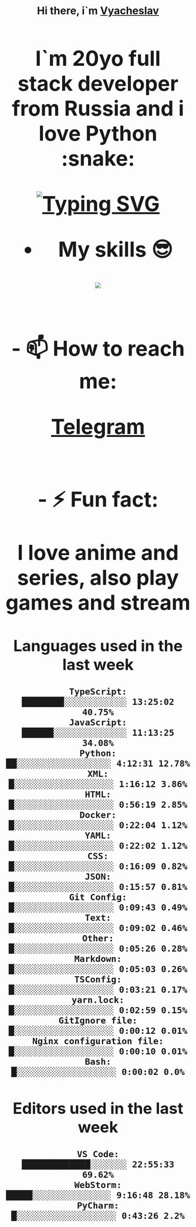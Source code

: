 <h1 align='center'>Hi there, i`m <a href='t.me/syavabrazzzers'>Vyacheslav<a/> <h1/>

<p>I`m 20yo full stack developer from Russia and i love Python :snake: <p/>

<a href="https://git.io/typing-svg"><img src="https://readme-typing-svg.herokuapp.com?font=Fira+Code&duration=3000&pause=1000&multiline=true&width=750&height=60&lines=I+am+an+information+security+specialist;+studying+at+the+Belgorod+State+National+Research+University" alt="Typing SVG" /></a>
<br>
- My skills :sunglasses:
<p align="center">
    <img src="https://skillicons.dev/icons?i=git,docker,linux,postgres,mysql,python,django,fastapi,javascript,typescript,react,next,tailwind" />
<p/>

<br>
- 📫 How to reach me: 
<p>
<a href='t.me/syavabrazzzers'>Telegram<a/>
<p/>
<br>
- ⚡ Fun fact: <p>I love anime and series, also play games and stream<p/>

<!--START_SECTION:waka-->
## Languages used in the last week
```text
TypeScript:           ████████░░░░░░░░░░░░ 13:25:02 40.75%
JavaScript:           ██████░░░░░░░░░░░░░░ 11:13:25 34.08%
Python:               ██░░░░░░░░░░░░░░░░░░ 4:12:31 12.78%
XML:                  █░░░░░░░░░░░░░░░░░░░ 1:16:12 3.86%
HTML:                 █░░░░░░░░░░░░░░░░░░░ 0:56:19 2.85%
Docker:               █░░░░░░░░░░░░░░░░░░░ 0:22:04 1.12%
YAML:                 █░░░░░░░░░░░░░░░░░░░ 0:22:02 1.12%
CSS:                  █░░░░░░░░░░░░░░░░░░░ 0:16:09 0.82%
JSON:                 █░░░░░░░░░░░░░░░░░░░ 0:15:57 0.81%
Git Config:           █░░░░░░░░░░░░░░░░░░░ 0:09:43 0.49%
Text:                 █░░░░░░░░░░░░░░░░░░░ 0:09:02 0.46%
Other:                █░░░░░░░░░░░░░░░░░░░ 0:05:26 0.28%
Markdown:             █░░░░░░░░░░░░░░░░░░░ 0:05:03 0.26%
TSConfig:             █░░░░░░░░░░░░░░░░░░░ 0:03:21 0.17%
yarn.lock:            █░░░░░░░░░░░░░░░░░░░ 0:02:59 0.15%
GitIgnore file:       █░░░░░░░░░░░░░░░░░░░ 0:00:12 0.01%
Nginx configuration file: █░░░░░░░░░░░░░░░░░░░ 0:00:10 0.01%
Bash:                 █░░░░░░░░░░░░░░░░░░░ 0:00:02 0.0%
```
## Editors used in the last week
```text
VS Code:              █████████████░░░░░░░ 22:55:33 69.62%
WebStorm:             █████░░░░░░░░░░░░░░░ 9:16:48 28.18%
PyCharm:              █░░░░░░░░░░░░░░░░░░░ 0:43:26 2.2%
```

<!--END_SECTION:waka-->

